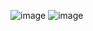 ![image](https://github.com/MariaMouse/Maria/assets/158614609/fda79c2e-eb9b-45be-814f-6e34ee52a657)
![image](https://github.com/MariaMouse/Maria/assets/158614609/e51b8daf-1b2f-494c-8083-a5232c4e9cb2)
